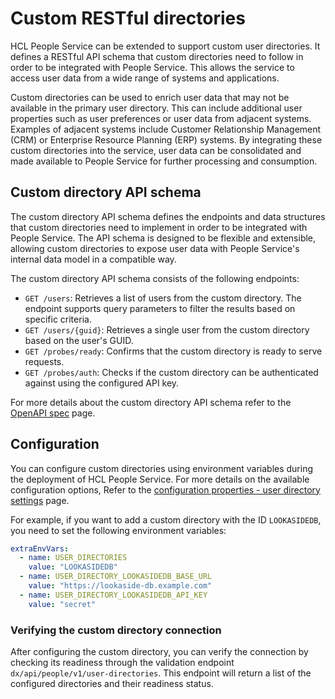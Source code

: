 # Custom RESTful directories

HCL People Service can be extended to support custom user directories. It defines a RESTful API schema that custom directories need to follow in order to be integrated with People Service. This allows the service to access user data from a wide range of systems and applications. 

Custom directories can be used to enrich user data that may not be available in the primary user directory. This can include additional user properties such as user preferences or user data from adjacent systems. Examples of adjacent systems include Customer Relationship Management (CRM) or Enterprise Resource Planning (ERP) systems. By integrating these custom directories into the service, user data can be consolidated and made available to People Service for further processing and consumption.

## Custom directory API schema

The custom directory API schema defines the endpoints and data structures that custom directories need to implement in order to be integrated with People Service. The API schema is designed to be flexible and extensible, allowing custom directories to expose user data with People Service's internal data model in a compatible way.

The custom directory API schema consists of the following endpoints:

- `GET /users`: Retrieves a list of users from the custom directory. The endpoint supports query parameters to filter the results based on specific criteria.
- `GET /users/{guid}`: Retrieves a single user from the custom directory based on the user's GUID.
- `GET /probes/ready`: Confirms that the custom directory is ready to serve requests.
- `GET /probes/auth`: Checks if the custom directory can be authenticated against using the configured API key.

For more details about the custom directory API schema refer to the [OpenAPI spec](./custom-restful-directories-openapi-spec.json) page.

## Configuration

You can configure custom directories using environment variables during the deployment of HCL People Service. For more details on the available configuration options, Refer to the [configuration properties - user directory settings](../../deployment/configuration/index.md#user-directory-settings) page.

For example, if you want to add a custom directory with the ID `LOOKASIDEDB`, you need to set the following environment variables:

```yaml
extraEnvVars:
  - name: USER_DIRECTORIES
    value: "LOOKASIDEDB"
  - name: USER_DIRECTORY_LOOKASIDEDB_BASE_URL
    value: "https://lookaside-db.example.com"
  - name: USER_DIRECTORY_LOOKASIDEDB_API_KEY
    value: "secret"
```

### Verifying the custom directory connection

After configuring the custom directory, you can verify the connection by checking its readiness through the validation endpoint `dx/api/people/v1/user-directories`. This endpoint will return a list of the configured directories and their readiness status.
